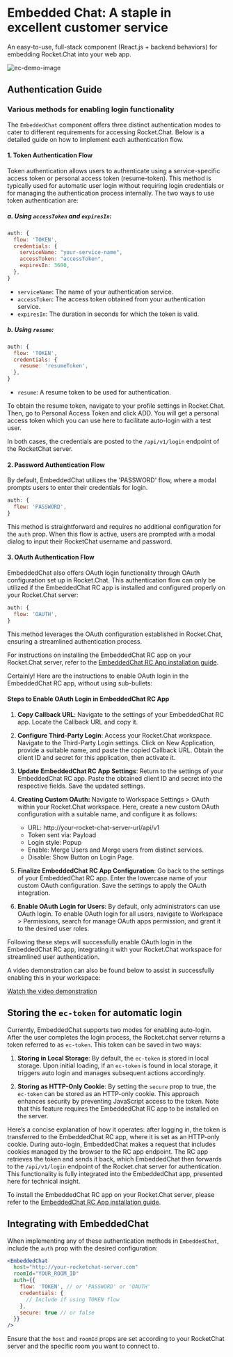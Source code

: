 # Embedded Chat: A staple in excellent customer service

An easy-to-use, full-stack component (React.js + backend behaviors) for embedding Rocket.Chat into your web app.

![ec-demo-image](https://github.com/RocketChat/EmbeddedChat/assets/78961432/b85c7b8a-65e2-4a90-a843-f4072c942ac0)

## Authentication Guide

### Various methods for enabling login functionality

The `EmbeddedChat` component offers three distinct authentication modes to cater to different requirements for accessing Rocket.Chat. Below is a detailed guide on how to implement each authentication flow.

#### 1. Token Authentication Flow

Token authentication allows users to authenticate using a service-specific access token or personal access token (resume-token). This method is typically used for automatic user login without requiring login credentials or for managing the authentication process internally. The two ways to use token authentication are:

##### a. Using `accessToken` and `expiresIn`:

```javascript
auth: {
  flow: 'TOKEN',
  credentials: {
    serviceName: "your-service-name",
    accessToken: "accessToken",
    expiresIn: 3600,
  },
}
```

- `serviceName`: The name of your authentication service.
- `accessToken`: The access token obtained from your authentication service.
- `expiresIn`: The duration in seconds for which the token is valid.

##### b. Using `resume`:

```javascript
auth: {
  flow: 'TOKEN',
  credentials: {
    resume: 'resumeToken',
  },
}
```

- `resume`: A resume token to be used for authentication.

To obtain the resume token, navigate to your profile settings in Rocket.Chat. Then, go to Personal Access Token and click ADD. You will get a personal access token which you can use here to facilitate auto-login with a test user.

In both cases, the credentials are posted to the `/api/v1/login` endpoint of the RocketChat server.

#### 2. Password Authentication Flow

By default, EmbeddedChat utilizes the 'PASSWORD' flow, where a modal prompts users to enter their credentials for login.

```javascript
auth: {
  flow: 'PASSWORD',
}
```

This method is straightforward and requires no additional configuration for the `auth` prop. When this flow is active, users are prompted with a modal dialog to input their RocketChat username and password.

#### 3. OAuth Authentication Flow

EmbeddedChat also offers OAuth login functionality through OAuth configuration set up in Rocket.Chat. This authentication flow can only be utilized if the EmbeddedChat RC app is installed and configured properly on your Rocket.Chat server:

```javascript
auth: {
  flow: 'OAUTH',
}
```

This method leverages the OAuth configuration established in Rocket.Chat, ensuring a streamlined authentication process.

For instructions on installing the EmbeddedChat RC app on your Rocket.Chat server, refer to the [EmbeddedChat RC App installation guide](../../rc-app/README.md).

Certainly! Here are the instructions to enable OAuth login in the EmbeddedChat RC app, without using sub-bullets:

#### Steps to Enable OAuth Login in EmbeddedChat RC App

1. **Copy Callback URL**:
   Navigate to the settings of your EmbeddedChat RC app. Locate the Callback URL and copy it.

2. **Configure Third-Party Login**:
   Access your Rocket.Chat workspace. Navigate to the Third-Party Login settings. Click on New Application, provide a suitable name, and paste the copied Callback URL. Obtain the client ID and secret for this application, then activate it.

3. **Update EmbeddedChat RC App Settings**:
   Return to the settings of your EmbeddedChat RC app. Paste the obtained client ID and secret into the respective fields. Save the updated settings.

4. **Creating Custom OAuth:**
  Navigate to Workspace Settings > OAuth within your Rocket.Chat workspace. Here, create a new custom OAuth configuration with a suitable name, and configure it as follows:

    - URL: http://your-rocket-chat-server-url/api/v1
    - Token sent via: Payload
    - Login style: Popup
    - Enable: Merge Users and Merge users from distinct services.
    - Disable: Show Button on Login Page.

5. **Finalize EmbeddedChat RC App Configuration**:
   Go back to the settings of your EmbeddedChat RC app. Enter the lowercase name of your custom OAuth configuration. Save the settings to apply the OAuth integration.

6. **Enable OAuth Login for Users**:
   By default, only administrators can use OAuth login. To enable OAuth login for all users, navigate to Workspace > Permissions, search for manage OAuth apps permission, and grant it to the desired user roles.

Following these steps will successfully enable OAuth login in the EmbeddedChat RC app, integrating it with your Rocket.Chat workspace for streamlined user authentication.

A video demonstration can also be found below to assist in successfully enabling this in your workspace:

[Watch the video demonstration](https://github.com/RocketChat/EmbeddedChat/assets/78961432/cc77d84a-f818-4e16-9e44-bd489f64cf22)

## Storing the `ec-token` for automatic login

Currently, EmbeddedChat supports two modes for enabling auto-login. After the user completes the login process, the Rocket.chat server returns a token referred to as `ec-token`. This token can be saved in two ways:

1. **Storing in Local Storage**: By default, the `ec-token` is stored in local storage. Upon initial loading, if an `ec-token` is found in local storage, it triggers auto login and manages subsequent actions accordingly.

2. **Storing as HTTP-Only Cookie**: By setting the `secure` prop to true, the `ec-token` can be stored as an HTTP-only cookie. This approach enhances security by preventing JavaScript access to the token. Note that this feature requires the EmbeddedChat RC app to be installed on the server.

Here’s a concise explanation of how it operates: after logging in, the token is transferred to the EmbeddedChat RC app, where it is set as an HTTP-only cookie. During auto-login, EmbeddedChat makes a request that includes cookies managed by the browser to the RC app endpoint. The RC app retrieves the token and sends it back, which EmbeddedChat then forwards to the `/api/v1/login` endpoint of the Rocket.chat server for authentication. This functionality is fully integrated into the EmbeddedChat app, presented here for technical insight.

To install the EmbeddedChat RC app on your Rocket.Chat server, please refer to the [EmbeddedChat RC App installation guide](../../rc-app/README.md).

## Integrating with EmbeddedChat

When implementing any of these authentication methods in `EmbeddedChat`, include the `auth` prop with the desired configuration:

```jsx
<EmbeddedChat
  host="http://your-rocketchat-server.com"
  roomId="YOUR_ROOM_ID"
  auth={{
    flow: 'TOKEN', // or 'PASSWORD' or 'OAUTH'
    credentials: {
      // Include if using TOKEN flow
    },
    secure: true // or false
  }}
/>
```

Ensure that the `host` and `roomId` props are set according to your RocketChat server and the specific room you want to connect to.